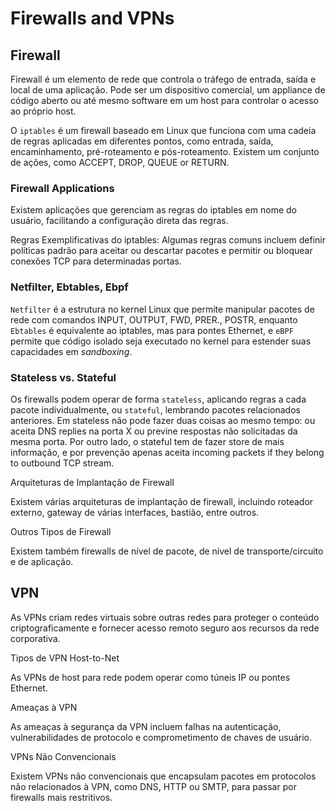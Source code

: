 # Firewalls and VPNs

## Firewall

Firewall é um elemento de rede que controla o tráfego de entrada, saída e local de uma aplicação. Pode ser um dispositivo comercial, um appliance de código aberto ou até mesmo software em um host para controlar o acesso ao próprio host.

O `iptables` é um firewall baseado em Linux que funciona com uma cadeia de regras aplicadas em diferentes pontos, como entrada, saída, encaminhamento, pré-roteamento e pós-roteamento. Existem um conjunto de ações, como ACCEPT, DROP, QUEUE or RETURN.

### Firewall Applications

Existem aplicações que gerenciam as regras do iptables em nome do usuário, facilitando a configuração direta das regras.

Regras Exemplificativas do iptables: Algumas regras comuns incluem definir políticas padrão para aceitar ou descartar pacotes e permitir ou bloquear conexões TCP para determinadas portas.

### Netfilter, Ebtables, Ebpf

`Netfilter` é a estrutura no kernel Linux que permite manipular pacotes de rede com comandos INPUT, OUTPUT, FWD, PRER., POSTR, enquanto `Ebtables` é equivalente ao iptables, mas para pontes Ethernet, e `eBPF` permite que código isolado seja executado no kernel para estender suas capacidades em *sandboxing*.

### Stateless vs. Stateful

Os firewalls podem operar de forma `stateless`, aplicando regras a cada pacote individualmente, ou `stateful`, lembrando pacotes relacionados anteriores. Em stateless não pode fazer duas coisas ao mesmo tempo: ou aceita DNS replies na porta X ou previne respostas não solicitadas da mesma porta. Por outro lado, o stateful tem de fazer store de mais informação, e por prevenção apenas aceita incoming packets if they belong to outbound TCP stream.

Arquiteturas de Implantação de Firewall

Existem várias arquiteturas de implantação de firewall, incluindo roteador externo, gateway de várias interfaces, bastião, entre outros.

Outros Tipos de Firewall

Existem também firewalls de nível de pacote, de nível de transporte/circuito e de aplicação.



## VPN

As VPNs criam redes virtuais sobre outras redes para proteger o conteúdo criptograficamente e fornecer acesso remoto seguro aos recursos da rede corporativa.

Tipos de VPN Host-to-Net

As VPNs de host para rede podem operar como túneis IP ou pontes Ethernet.

Ameaças à VPN

As ameaças à segurança da VPN incluem falhas na autenticação, vulnerabilidades de protocolo e comprometimento de chaves de usuário.

VPNs Não Convencionais

Existem VPNs não convencionais que encapsulam pacotes em protocolos não relacionados à VPN, como DNS, HTTP ou SMTP, para passar por firewalls mais restritivos.

